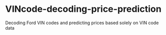 # VINcode-decoding-price-prediction
Decoding Ford VIN codes and predicting prices based solely on VIN code data
